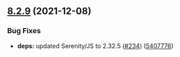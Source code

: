 ## [8.2.9](https://github.com/protractor-cucumber-framework/protractor-cucumber-framework/compare/v8.2.8...v8.2.9) (2021-12-08)


### Bug Fixes

* **deps:** updated Serenity/JS to 2.32.5 ([#234](https://github.com/protractor-cucumber-framework/protractor-cucumber-framework/issues/234)) ([5407776](https://github.com/protractor-cucumber-framework/protractor-cucumber-framework/commit/5407776fdce6a82cf74c4acfc56072b777edd743))
